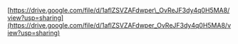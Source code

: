 [https://drive.google.com/file/d/1aflZSVZAFdwper\_OvReJF3dy4q0H5MA8/view?usp=sharing](https://drive.google.com/file/d/1aflZSVZAFdwper_OvReJF3dy4q0H5MA8/view?usp=sharing)

